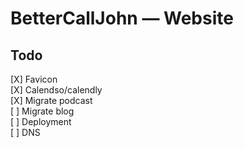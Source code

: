 # BetterCallJohn — Website

## Todo

[X] Favicon     
[X] Calendso/calendly       
[X] Migrate podcast     
[ ] Migrate blog    
[ ] Deployment  
[ ] DNS 